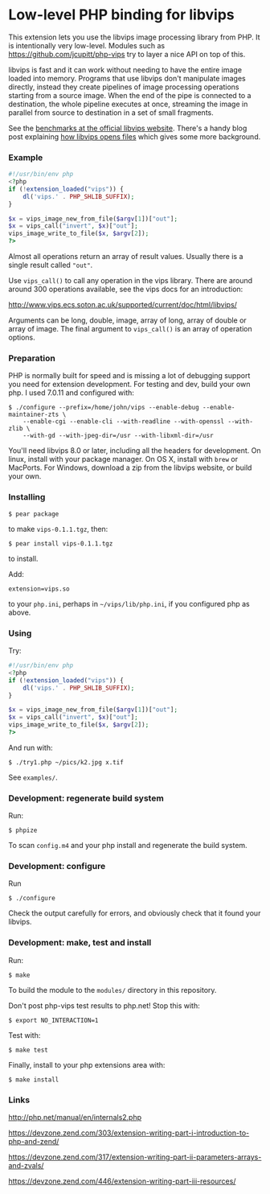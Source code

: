 # Low-level PHP binding for libvips 

This extension lets you use the libvips image processing library from PHP. It is
intentionally very low-level. Modules such as
https://github.com/jcupitt/php-vips try to layer a nice API on
top of this. 

libvips is fast and it can work without needing to have the 
entire image loaded into memory. Programs that use libvips don't
manipulate images directly, instead they create pipelines of image processing
operations starting from a source image. When the end of the pipe is connected
to a destination, the whole pipeline executes at once, streaming the image
in parallel from source to destination in a set of small fragments. 

See the [benchmarks at the official libvips
website](http://www.vips.ecs.soton.ac.uk/index.php?title=Speed_and_Memory_Use).
There's a handy blog post explaining [how libvips opens
files](http://libvips.blogspot.co.uk/2012/06/how-libvips-opens-file.html)
which gives some more background.

### Example

```php
#!/usr/bin/env php
<?php
if (!extension_loaded("vips")) {
    dl('vips.' . PHP_SHLIB_SUFFIX);
}

$x = vips_image_new_from_file($argv[1])["out"];
$x = vips_call("invert", $x)["out"];
vips_image_write_to_file($x, $argv[2]);
?>
```

Almost all operations return an array of result values. Usually there is a
single result called `"out"`.

Use `vips_call()` to call any operation in the vips library. There are around 
around 300 operations available, see the vips docs for an
introduction:

http://www.vips.ecs.soton.ac.uk/supported/current/doc/html/libvips/

Arguments can be long, double, image, array of long, array of double or array
of image. The final argument to `vips_call()` is an array of operation options. 

### Preparation

PHP is normally built for speed and is missing a lot of debugging support you
need for extension development. For testing and dev, build your own php. 
I used 7.0.11 and configured with:

```
$ ./configure --prefix=/home/john/vips --enable-debug --enable-maintainer-zts \
    --enable-cgi --enable-cli --with-readline --with-openssl --with-zlib \
    --with-gd --with-jpeg-dir=/usr --with-libxml-dir=/usr
```

You'll need libvips 8.0 or later, including all the headers for
development.  On linux, install with your package manager.  On OS X,
install with `brew` or MacPorts. For Windows, download a zip from the
libvips website, or build your own.

### Installing

```
$ pear package
```

to make `vips-0.1.1.tgz`, then:

```
$ pear install vips-0.1.1.tgz
```

to install.

Add:

```
extension=vips.so
```

to your `php.ini`, perhaps in `~/vips/lib/php.ini`, if you configured php as
above. 

### Using

Try:

```php
#!/usr/bin/env php
<?php
if (!extension_loaded("vips")) {
    dl('vips.' . PHP_SHLIB_SUFFIX);
}

$x = vips_image_new_from_file($argv[1])["out"];
$x = vips_call("invert", $x)["out"];
vips_image_write_to_file($x, $argv[2]);
?>
```

And run with:

```
$ ./try1.php ~/pics/k2.jpg x.tif
```

See `examples/`.

### Development: regenerate build system

Run:

```
$ phpize
```

To scan `config.m4` and your php install and regenerate the build system.

### Development: configure

Run

```
$ ./configure 
```

Check the output carefully for errors, and obviously check that it found your
libvips.

### Development: make, test and install

Run:

```
$ make
```

To build the module to the `modules/` directory in this repository. 

Don't post php-vips test results to php.net! Stop this with:

```
$ export NO_INTERACTION=1
```

Test with:

```
$ make test
```

Finally, install to your php extensions area with:

```
$ make install
```

### Links

http://php.net/manual/en/internals2.php

https://devzone.zend.com/303/extension-writing-part-i-introduction-to-php-and-zend/

https://devzone.zend.com/317/extension-writing-part-ii-parameters-arrays-and-zvals/

https://devzone.zend.com/446/extension-writing-part-iii-resources/
